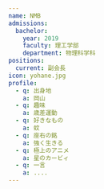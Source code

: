 ```yaml
---
name: NMB
admissions:
  bachelor:
    year: 2019
    faculty: 理工学部
    department: 物理科学科
positions:
  current: 副会長
icon: yohane.jpg
profile:
  - q: 出身地
    a: 岡山
  - q: 趣味
    a: 歳差運動
  - q: 好きなもの
    a: 蚊
  - q: 座右の銘
    a: 強く生きる
  - q: 極上のアニメ
    a: 星のカービィ
  - q: 一言
    a: ....
---
```

